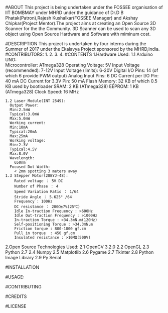 #ABOUT
  This project is being undertaken under the FOSSEE organisation of IIT BOMBMAY under MHRD under the guidance of Dr.D B Phatak(Patron),Rajesh Kushalkar(FOSSEE Manager) and Akshay Chipkar(Project Mentor).The project aims at creating an Open Source 3D Scanner for the the Community. 3D Scanner can be used to scan any 3D object using Open Source Hardware and Software with miminum cost.  

#DESCRIPTION
  This project is undertaken by four interns during the Summer of 2017 under the Ekalavya Project sponsored by the MHRD,India.
#CONTRIBUTORS:
  1.
  2.
  3.
  4.
#CONTENTS
  1.Hardware Used:
    1.1 Arduino UNO:          
      Microcontroller: ATmega328
      Operating Voltage: 5V
      Input Voltage (recommended): 7-12V
      Input Voltage (limits): 6-20V
      Digital I/O Pins: 14 (of which 6 provide PWM output)
      Analog Input Pins: 6
      DC Current per I/O Pin: 40 mA
      DC Current for 3.3V Pin: 50 mA
      Flash Memory: 32 KB of which 0.5 KB used by bootloader
      SRAM: 2 KB (ATmega328)
      EEPROM: 1 KB (ATmega328)
      Clock Speed: 16 MHz

    1.2 Laser Module(INT 2549):
      Output Power:
      Min:2.5mW  
      Typical:3.0mW 
      Max:5.0mW
      Working current:
      Min:10mA
      Typical:20mA
      Max:25mA
      Working voltage:
      Min:2.3V
      Typical:4.5V
      Max:8.0V
      Wavelength:
        650nm
      Focused Dot Width:
        < 2mm spotting 3 meters away
    1.3 Stepper Motor(28BYJ-48):
        Rated voltage ： 5V DC
        Number of Phase ： 4
        Speed Variation Ratio ： 1/64
        Stride Angle ： 5.625° /64
        Frequency : 100Hz
        DC resistance ： 200Ω±7%(25℃)
        Idle In-traction Frequency : >600Hz
        Idle Out-traction Frequency : >1000Hz
        In-traction Torque : >34.3mN.m(120Hz)
        Self-positioning Torque : >34.3mN.m
        Friction torque : 800-1800 gf.cm
        Pull in torque  : 450 gf.cm
        Insulated resistance : >10MΩ(500V)

  2.Open Source Technologies Used:
    2.1 OpenCV 3.2.0
    2.2 OpenGL 
    2.3 Python 2.7
    2.4 Numpy 
    2.5 Matplotlib
    2.6 Pygame 
    2.7 Tkinter 
    2.8 Python Image Library
    2.9 Py Serial 
  

#INSTALLATION

#USAGE:
  

#CONTRIBUTING

#CREDITS

#LICENSE
  
